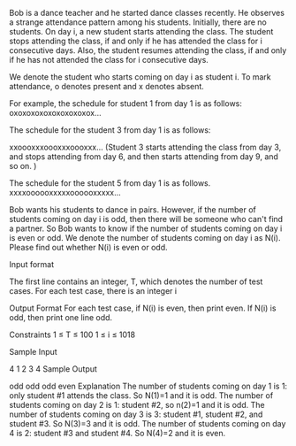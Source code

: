 Bob is a dance teacher and he started dance classes recently. He observes a strange attendance pattern among his students. Initially, there are no students. On day i, a new student starts attending the class. The student stops attending the class, if and only if he has attended the class for i consecutive days. Also, the student resumes attending the class, if and only if he has not attended the class for i consecutive days.

We denote the student who starts coming on day i as student i.
To mark attendance, o denotes present and x denotes absent.

For example, the schedule for student 1 from day 1 is as follows:
oxoxoxoxoxoxoxoxoxox...

The schedule for the student 3 from day 1 is as follows:

xxoooxxxoooxxxoooxxx...
(Student 3 starts attending the class from day 3, and stops attending from day 6, and then starts attending from day 9, and so on. )

The schedule for the student 5 from day 1 is as follows. xxxxoooooxxxxxoooooxxxxx...

Bob wants his students to dance in pairs. However, if the number of students coming on day i is odd, then there will be someone who can't find a partner. So Bob wants to know if the number of students coming on day i is even or odd. We denote the number of students coming on day i as N(i). Please find out whether N(i) is even or odd.

Input format

The first line contains an integer, T, which denotes the number of test cases.
For each test case, there is an integer i

Output Format
For each test case, if N(i) is even, then print even.
If N(i) is odd, then print one line odd.

Constraints
1 ≤ T ≤ 100
1 ≤ i ≤ 1018

Sample Input

4
1
2
3
4
Sample Output

odd
odd
odd
even
Explanation
The number of students coming on day 1 is 1: only student #1 attends the class. So N(1)=1 and it is odd.
The number of students coming on day 2 is 1: student #2, so n(2)=1 and it is odd.
The number of students coming on day 3 is 3: student #1, student #2, and student #3. So N(3)=3 and it is odd.
The number of students coming on day 4 is 2: student #3 and student #4. So N(4)=2 and it is even.
